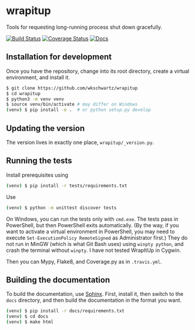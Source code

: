 # wrapitup
Tools for requesting long-running process shut down gracefully.

[![Build Status](https://travis-ci.org/wkschwartz/wrapitup.svg?branch=master)](https://travis-ci.org/wkschwartz/wrapitup)
[![Coverage Status](https://coveralls.io/repos/github/wkschwartz/wrapitup/badge.svg?branch=master)](https://coveralls.io/github/wkschwartz/wrapitup?branch=master)
[![Docs](https://readthedocs.org/projects/wrapitup/badge/?version=latest)](https://wrapitup.readthedocs.io/en/latest/?badge=latest)

## Installation for development

Once you have the repository, change into its root directory, create a virtual
environment, and install it.

```bash
$ git clone https://github.com/wkschwartz/wrapitup
$ cd wrapitup
$ python3 -m venv venv
$ source venv/bin/activate # may differ on Windows
(venv) $ pip install -e .  # or python setup.py develop
```

## Updating the version

The version lives in exactly one place, `wrapitup/_version.py`.

## Running the tests

Install prerequisites using
```bash
(venv) $ pip install -r tests/requirements.txt
```

Use
```bash
(venv) $ python -m unittest discover tests
```

On Windows, you can run the tests only with `cmd.exe`. The tests pass in
PowerShell, but then PowerShell exits automatically. (By the way, if you want
to activate a virtual environment in PowerShell, you may need to execute
`Set-ExecutionPolicy RemoteSigned` as Administrator first.) They do not run in
MinGW (which is what Git Bash uses) using `winpty python`, and crash the
terminal without `winpty`. I have not tested WrapItUp in Cygwin.

Then you can Mypy, Flake8, and Coverage.py as in `.travis.yml`.

## Building the documentation

To build the documentation, use [Sphinx](http://www.sphinx-doc.org).
First, install it, then switch to the `docs` directory, and then build the
documentation in the format you want.
```bash
(venv) $ pip install -r docs/requirements.txt
(venv) $ cd docs
(venv) $ make html
```
